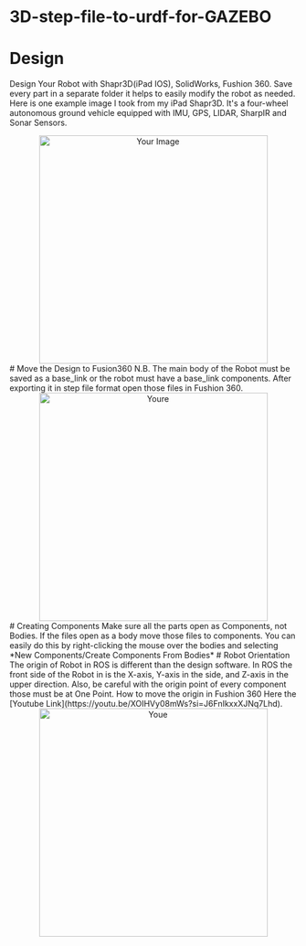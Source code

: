 # 3D-step-file-to-urdf-for-GAZEBO

# Design 
Design Your Robot with Shapr3D(iPad IOS), SolidWorks, Fushion 360. Save every part in a separate folder it helps to easily modify the robot as needed. Here is one example image I took from my iPad Shapr3D. It's a four-wheel autonomous ground vehicle equipped with IMU, GPS, LIDAR, SharpIR and Sonar Sensors.
<div align="center">
  <img src="https://github.com/Tihan-hossain/3D-step-file-to-urdf-for-GAZEBO/assets/73034571/9f6dca02-27a7-4435-8198-e4a6bc8b3b47" alt="Your Image" width="400"/>
</div>
# Move the Design to Fusion360
N.B. The main body of the Robot must be saved as a base_link or the robot must have a base_link components. After exporting it in step file format open those files in Fushion 360.
<div align="center">
  <img src="https://github.com/Tihan-hossain/3D-step-file-to-urdf-for-GAZEBO/assets/73034571/e0070c79-a444-4070-bad2-b6e0d2f9045d" alt="Youre" width="400"/>
</div>
# Creating Components
Make sure all the parts open as Components, not Bodies. If the files open as a body move those files to components. You can easily do this by right-clicking the mouse over the bodies and selecting *New Components/Create Components From Bodies*
# Robot Orientation 
The origin of Robot in ROS is different than the design software. In ROS the front side of the Robot in is the X-axis, Y-axis in the side, and Z-axis in the upper direction. Also, be careful with the origin point of every component those must be at One Point. How to move the origin in Fushion 360 Here the [Youtube Link](https://youtu.be/XOIHVy08mWs?si=J6FnIkxxXJNq7Lhd).
<div align="center">
  <img src="https://github.com/Tihan-hossain/3D-step-file-to-urdf-for-GAZEBO/assets/73034571/4ca3a5bd-cf9f-442d-8778-737f55daadaa" alt="Youe" width="400"/>
</div>




